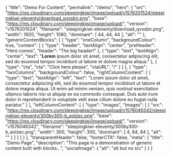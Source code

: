 {
"title": "Demo For Content",
  "permalink": "/demo",
  "hero": {
    "src": "https://res.cloudinary.com/sleepingkiwi/image/upload/v1576201524/sleepingkiwi-eleventy/download_qvssbn.png",
    "base": "https://res.cloudinary.com/sleepingkiwi/image/upload/",
    "version": "v1576201524",
    "filename": "sleepingkiwi-eleventy/download_qvssbn.png",
    "width": 1920,
    "height": 1080,
    "dominant": [
      44,
      44,
      44
    ],
    "alt": ""
  },
  "genericContentBlocks": [
    {
      "type": "oneColumn",
      "backgroundColour": true,
      "content": [
        {
          "type": "header",
          "textAlign": "center",
          "preHeader": "Here comes",
          "header": "The big header!"
        },
        {
          "type": "text",
          "textAlign": "center",
          "text": "**Lorem** ipsum dolor sit amet, consectetur adipiscing elit, sed do eiusmod tempor incididunt ut labore et dolore magna aliqua."
        },
        {
          "type": "cta",
          "cta": "Click here please",
          "ctaURL": "/"
        }
      ]
    },
    {
      "type": "twoColumns",
      "backgroundColour": false,
      "rightColumnContent": [
        {
          "type": "text",
          "textAlign": "left",
          "text": "Lorem ipsum dolor sit amet, consectetur adipiscing elit, sed do eiusmod tempor incididunt ut labore et dolore magna aliqua. Ut enim ad minim veniam, quis nostrud exercitation ullamco laboris nisi ut aliquip ex ea commodo consequat. Duis aute irure dolor in reprehenderit in voluptate velit esse cillum dolore eu fugiat nulla pariatur."
        }
      ],
      "leftColumnContent": [
        {
          "type": "images",
          "images": [
            {
              "src": "https://res.cloudinary.com/sleepingkiwi/image/upload/v1576046342/sleepingkiwi-eleventy/300by300-b_eolzec.png",
              "base": "https://res.cloudinary.com/sleepingkiwi/image/upload/",
              "version": "v1576046342",
              "filename": "sleepingkiwi-eleventy/300by300-b_eolzec.png",
              "width": 300,
              "height": 300,
              "dominant": [
                4,
                84,
                84
              ],
              "alt": ""
            }
          ]
        }
      ]
    }
  ],
  "transparentHeader": false,
  "footerCTA": false,
  "meta": {
    "title": "Demo Page",
    "description": "This page is a demonstration of generic content built with blocks...",
    "socialImage": {
      "alt": "alt but no src"
    }
  }
}
